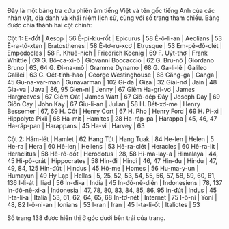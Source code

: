 Đây là một bảng tra cứu phiên âm tiếng Việt và tên gốc tiếng Anh của các nhân vật, địa danh và khái niệm lịch sử, cùng với số trang tham chiếu. Bảng được chia thành hai cột chính:

Cột 1:
E-đốt | Aesop | 56
Ê-pi-kiu-rốt | Epicurus | 58
Ê-ô-li-an | Aeolians | 53
Ê-ra-tô-xten | Eratosthenes | 58
Ê-tơ-ru-xcơ | Etrusque | 53
Em-pê-đô-clét | Empedocles | 58
F. Khuê-ních | Friedrich Koenig | 69
F. Uýt-thơ | Frank Whittle | 69
G. Bô-ca-xi-ô | Giovanni Boccaccio | 62
G. Bru-nô | Giordano Bruno | 63, 64
G. Đi-na-mô | Gramme Dynamo | 68
G. Ga-li-lê | Galileo Galilei | 63
G. Oét-tinh-hao | George Westinghouse | 68
Găng-ga | Ganga | 45
Gu-na-var-man | Gunavarman | 102
Gi-da | Giza | 32
Giai-nơ | Jain | 48
Gia-va | Java | 86, 95
Gien-ni | Jenny | 67
Giêm Ha-gri-vơ | James Hargreaves | 67
Giêm Oát | James Watt | 67
Giô-dép Đây | Joseph Day | 69
Giôn Cay | John Kay | 67
Giu-li-an | Julian | 58
H. Bét-xơ-me | Henry Bessemer | 67, 69
H. Cốt | Henry Cort | 67
H. Pho | Henry Ford | 69
H. Pi-xi | Hippolyte Pixii | 68
Ha-mít | Hamites | 28
Ha-ráp-pa | Harappa | 45, 46, 47
Ha-ráp-pan | Harappans | 45
Ha-vi | Harvey | 63

Cột 2:
Hăm-lét | Hamlet | 62
Hang Tút | Hang Tuak | 84
He-len | Helen | 5
He-ra | Hera | 60
Hê-len | Hellens | 53
Hê-ra-clét | Heracles | 60
Hê-ra-lít | Heraclitus | 58
Hê-rô-đốt | Herodotus | 28, 58
Hi-ma-lay-a | Himalaya | 44, 45
Hi-pô-crát | Hippocrates | 58
Hin-đi | Hindi | 46, 47
Hin-đu | Hindu | 47, 49, 84, 125
Hin-đút | Hindus | 45
Hô-me | Homes | 56
Hu-ma-y-un | Humayun | 49
Hy Lạp | Hellas | 5, 25, 52, 53, 54, 55, 56, 57, 58, 59, 60, 61, 136
I-li-át | Iliad | 56
In-đi-a | India | 45
In-đô-nê-diên | Indonesiens | 78, 137
In-đô-nê-xi-a | Indonesia | 47, 78, 80, 83, 84, 85, 86, 95
In-đút | Indus | 45
I-ta-li-a | Italia | 53, 61, 62, 64, 65, 68
In-tơ-nét | Internet | 75
I-ô-ni | Yoni | 48, 82
I-ô-ni-an | Ionians | 53
I-ran | Iran | 45
I-ta-li-ốt | Italiotes | 53

Số trang 138 được hiển thị ở góc dưới bên trái của trang.